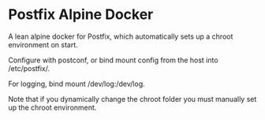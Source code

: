 # Postfix Alpine Docker
A lean alpine docker for Postfix, which automatically sets up a chroot environment on start.

Configure with postconf, or bind mount config from the host into /etc/postfix/.

For logging, bind mount /dev/log:/dev/log.

Note that if you dynamically change the chroot folder you must manually set up the chroot environment.
